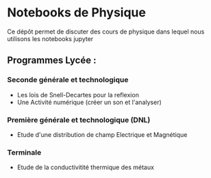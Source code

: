 # Notebooks de Physique

Ce dépôt permet de discuter des cours de physique dans lequel nous utilisons les notebooks jupyter

## Programmes Lycée :

### Seconde générale et technologique

- Les lois de Snell-Decartes pour la reflexion
- Une Activité numérique (créer un son et l'analyser)

### Première générale et technologique (DNL)
- Etude d'une distribution de champ Electrique et Magnétique

### Terminale
- Etude de la conductivitité thermique des métaux
